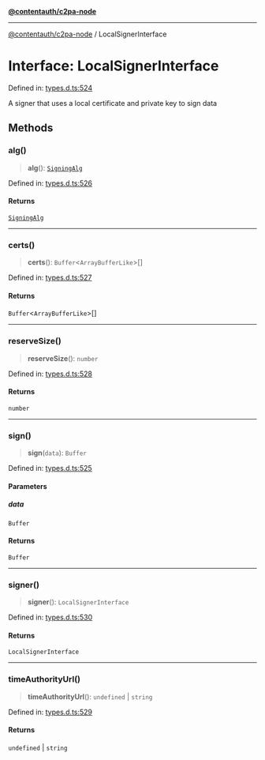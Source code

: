[**@contentauth/c2pa-node**](../README.md)

***

[@contentauth/c2pa-node](../README.md) / LocalSignerInterface

# Interface: LocalSignerInterface

Defined in: [types.d.ts:524](https://github.com/contentauth/c2pa-node-v2/blob/280e70a4878b95c480efb475988df1206fe5da39/js-src/types.d.ts#L524)

A signer that uses a local certificate and private key to sign data

## Methods

### alg()

> **alg**(): [`SigningAlg`](../type-aliases/SigningAlg.md)

Defined in: [types.d.ts:526](https://github.com/contentauth/c2pa-node-v2/blob/280e70a4878b95c480efb475988df1206fe5da39/js-src/types.d.ts#L526)

#### Returns

[`SigningAlg`](../type-aliases/SigningAlg.md)

***

### certs()

> **certs**(): `Buffer`\<`ArrayBufferLike`\>[]

Defined in: [types.d.ts:527](https://github.com/contentauth/c2pa-node-v2/blob/280e70a4878b95c480efb475988df1206fe5da39/js-src/types.d.ts#L527)

#### Returns

`Buffer`\<`ArrayBufferLike`\>[]

***

### reserveSize()

> **reserveSize**(): `number`

Defined in: [types.d.ts:528](https://github.com/contentauth/c2pa-node-v2/blob/280e70a4878b95c480efb475988df1206fe5da39/js-src/types.d.ts#L528)

#### Returns

`number`

***

### sign()

> **sign**(`data`): `Buffer`

Defined in: [types.d.ts:525](https://github.com/contentauth/c2pa-node-v2/blob/280e70a4878b95c480efb475988df1206fe5da39/js-src/types.d.ts#L525)

#### Parameters

##### data

`Buffer`

#### Returns

`Buffer`

***

### signer()

> **signer**(): `LocalSignerInterface`

Defined in: [types.d.ts:530](https://github.com/contentauth/c2pa-node-v2/blob/280e70a4878b95c480efb475988df1206fe5da39/js-src/types.d.ts#L530)

#### Returns

`LocalSignerInterface`

***

### timeAuthorityUrl()

> **timeAuthorityUrl**(): `undefined` \| `string`

Defined in: [types.d.ts:529](https://github.com/contentauth/c2pa-node-v2/blob/280e70a4878b95c480efb475988df1206fe5da39/js-src/types.d.ts#L529)

#### Returns

`undefined` \| `string`
